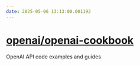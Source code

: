 ```yaml
---
date: 2025-05-06 13:13:00.001192
---
```


# [openai/openai-cookbook](https://github.com/openai/openai-cookbook)

OpenAI API code examples and guides